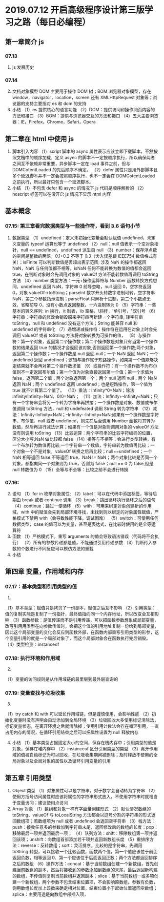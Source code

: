# 2019.07.12 开启高级程序设计第三版学习之路（每日必编程）

## 第一章简介 js

### 07.13

1. js 发展历史

### 07.14

2. 文档对象模型 DOM 主要用于操作 DOM 树；BOM 浏览器对象模型，存在 window，navigator，location，screen 还有 XMLHttpRequest 对象等；浏览器的支持主要指对 es 和 dom 的支持
3. 小结
   （1）es 提供核心的语言功能
   （2）DOM：提供访问和操作网页内容的方法和接口
   （3）BOM：提供与浏览器交互的方法和接口
   （4）五大主要浏览器：IE，Firefox，Chrome，Safari，Opera

## 第二章在 html 中使用 js

1. 脚本引入内容
   （1）script 脚本的 async 属性表示应该立即下载脚本，不然按照文档中的顺序加载，定义 async 的脚本不一定按顺序执行，所以确保两者之间互不依赖非常重要，异步脚本一定在 load 事件之前，但与 DOMCotentLoaded 的先后顺序不确定。
   （2）defer 属性只是用外部脚本且多个延迟脚本并不一定会按照顺序执行，也不一定会在 DOMCotentLoaded 之前执行，所以最好只包含一个延迟脚本。
2. 小结
   （1）不包含 defer 和 async 的情况下 js 代码是顺序解析的
   （2）noscript 标签可以在没开启 js 情况下显示 html 内容

## 基本概念

### 07.15: 第三章看完数据类型与一些操作符，看到 3.6 语句小节

1. 数据类型
   （1）undefined：定义未初始化变量会默认赋值 undefined，未定义变量的 typeof 运算也等于 undefined
   （2）null：null 值表示一个空对象指针，null == undefined，undefined 派生自 null
   （3）number：保存浮点数的空间是整数的两倍，0.1+0.2 不等于 0.3（舍入误差跟 IEEE754 数值格式有关）；isFinite 可以判断数值是否超出表示范围; 涉及 NaN 的操作都返回 NaN，NaN 与任何值都不相等，isNaN 任何不能转换为数值的值都会返回 true，在判断对象时会先调用对象的 valueOf 方法不能转数值再调用 toString 方法
   （4）number 类型方法：一元+操作运算符与 Number 函数转换方式想同，undefined 返回 NaN，字符串 0 前导忽略，null 返回 0，空字符返回 0，对象 valueOf->toString；parseInt 数字开头转数字进制可转，空字符串 NaN，第二个参数指示进制；parseFloat 只解析十进制，第二个小数点无效，省略前导 0，没有小数点返回整数，十六进制转为 0
   （5）字符串：一些基本的转义序列: \n 换行，\t 制表，\b 空格，\\斜杆，\'单引号，\"双引号
   （6）字符串：字符串的修改会销毁原来字符串再新建一个字符串, 转字符串 toString，null 和 undefined 没有这个方法；String 能兼容 null 和 undefined 的字符串化
   （7）递增递减操作符：操作符在运用在对象上时会先调用 valueOf 或者 toString 方法将对象转换为可操作的值，
   （8）与操作符：第一个对象，返回第二个操作数；第二个操作数是对象只有当第一个操作数的结果返回 true 的情况才会返回该对象,否则返回第一个操作数;两个对象，返回第二个操作数；一个操作数是 null 返回 null；一个 NaN 返回 NaN；一个 undefined 返回 undefined；逻辑与操作属于短路操作，如果第一个值能够决定结果就不会再对第二个操作数求值
   （9）或操作符：有一个操作数不为布尔值则不一定返回布尔值；第一个值为对象直接返回第一个值；第一个求值为 false，返回第二个值；两个对象返回第一个；两个 null 返回 null；两个 NaN 返回 NaN；两个 undefined 返回 undefined；也是短路操作，第一个值为 true 就不计算第二个值了。
   （10）乘法：Infinity\*0=NaN；除法 Infinity/Infinity=NaN，0/0=NaN；
   （11）加法：Infinity+-Infinity=NaN；只有一个字符串会将另一个转为字符串再拼接；一个操作数是对象、数值或布尔值调用 toString 方法，null 和 undefeated 调用 String 转为字符串
   （12）减法：Infinity-Infinity=NaN；-Infinity--Infinity=NaN;如果有一个操作数是字符串、布尔值、null 或者 undefined，则先在后台调用 Number 函数将其转为数值，然后再进行减法计算；如果有一个值是对象则调用对象的 valueOf 方法没有则调用 toString
   （13）比较运算：两个字符串的比较字符编码的位置，区分大小写;NaN 做比较都 false
   （14）相等与不相等：会进行类型转换，有一个布尔转为数值再比较;一个字符串一个数值，字符串转为数值再比较；一个对象一个不是对象，valueOf 转换之后再比较；null==undefined；一个 NaN 相等返回 false 不等返回 true，NaN != NaN；两个对象比较是否同一个对象，都指向同一个对象则为 true，否则为 false；null == 0 为 false,但是 null 转数值为 0
   （15）全等与不全等：比较之前不会进行转换

### 07.16:

2. 语句
   （1）for in 枚举对象属性;
   （2）label：可以在代码中添加标签，等待后期由 break 或者 continue 调用
   （3）break：跳出循环执行循环之后的语句
   （4）continue：跳过一便循环
   （5）with：可用来绑定对象创建新的作用域，with 中的赋值会先到局部环境寻找，未找到则以绑定的对象属性赋值，严格模式下禁用 with（会导致性能下降，调试困难）
   （5）switch：可使用任何数据类型，case 的值可以为变量，甚至是表达式，在比较时使用的是全等运算符
3. 函数
   （1）严格模式下，重写 arguments 的值会导致语法错误（代码将不会执行）
   （2）所有的参数传递都是值，不能通过引用传递参数
   （3）判断传入参数的个数进行不同反应可以模仿方法的重载
4. 小结

## 第四章 变量，作用域和内存

### 07.17：基本类型和引用类型的值

1.

（1）基本类型：赋值只是拷贝了一份副本，赋值之后互不影响
（2）引用类型：值的复制实际是复制了一份指针，最终值指向同一个内存地址，所以改变会互相影响
（3）函数参数：是值传递而不是引用传递，可以把函数参数想象成局部变量，改写引用用类型在向参数传值时，会把这个值的引用地址复制一份给到局部变量，因此这个局部变量的变化会反应到函数外部，在函数内部重写引用类型的形参，这个变量引用的就是一个局部对象了，而这个局部对象会在函数执行完后销毁。
（4）类型检测：instanceof

### 07.18: 执行环境和作用域

2.

（1）变量的访问规则是从作用域链的最里层到最外层查询的

### 07.19: 变量查找与垃圾收集

3.

（1）try catch 和 with 可以延长作用域链，但是谨慎使用，会影响性能
（2）初始化变量时没有声明会自动添加到全局环境
（3）垃圾回收大多使用标记清除法，标记变量状态，在离开环境之后就清除掉；使用引用计数法会存在循环引用，一直占用内存的情况，在循环引用结束之后可以把属性设置为 null 释放内存

4. 小结
   （1）基本类型占据固定大小的空间，保存在栈内存中；引用类型的值是对象，保存在堆内存中
   （2）instanceof 区分引用类型的类型
   （3）离开作用域的值被自动标记为可以回收，在垃圾收集期间被删除；及时释放不使用的全局对象以及全局对象的属性以及循环引用变量的引用

## 第五章 引用类型

1. Object 类型
   （1）对象属性可以是字符串，对于数字会自动转为字符串
   （2）使用方括号访问属性时应该将属性的字符串形式放入，不使用字符串时就相当于变量访问；建议使用点访问
2. Array 对象
   （1）数组和对象一样有字面量创建形式
   （2）默认情况数组的 toString、valueOf 与 toLocalString 方法都会以逗号分割的字符串的形式返回数组项；若数组项为 null 或者 undefined 会返回空字符串
   （3）栈方法：push：接收任意多的参数加到字符串末尾，返回修改后的数组的长度；pop：移除最后一项并返回最后一项；
   （4）队列方法：shift：移除数组第一项并返回该项；unshift：向数组首部添加若干项并返回新数组长度
   （5）重排序方法：reverse：反转数组；sort：灵活排序，比较的是字符串，先调用 toString 转型，可以接收一个比较函数，函数两个值，第一个值应该位于前面返回负数，相等返回 0，第一个应该位于后面返回正数；两个方法都返回排序之后的数组
   （6）操作方法：concat：基于当前数组创建一个新数组，首先创建当前数组的副本，然后将接收到的参数添加到数组的末尾，最后返回新构建的数组，不传值则复制当前数组并返回副本；slice：基于当前数组一或多项创建一个新数组，两个参数不包含结束位置项，不会影响原数组，参数有负数，则用数组长度加上该数来确定相对位置，结束位置小于起始位置返回空数组；splice：主要用途是向数组中部插入项，
